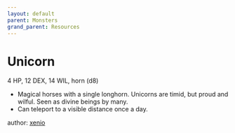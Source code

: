 ```yaml
---
layout: default
parent: Monsters
grand_parent: Resources
---
```


# Unicorn
4 HP, 12 DEX, 14 WIL, horn (d8)
-   Magical horses with a single longhorn. Unicorns are timid, but proud
    and wilful. Seen as divine beings by many.
-   Can teleport to a visible distance once a day.

author: [xenio](https://xenioinabottle.blogspot.com)

